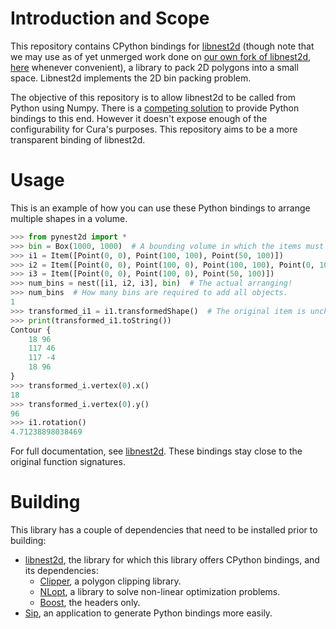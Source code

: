 Introduction and Scope
====
This repository contains CPython bindings for [libnest2d](https://github.com/tamasmeszaros/libnest2d) (though note that we may use as of yet unmerged work done on [our own fork of libnest2d, here](https://github.com/Ultimaker/libnest2d) whenever convenient), a library to pack 2D polygons into a small space. Libnest2d implements the 2D bin packing problem.

The objective of this repository is to allow libnest2d to be called from Python using Numpy. There is a [competing solution](https://github.com/markfink/nest2D) to provide Python bindings to this end. However it doesn't expose enough of the configurability for Cura's purposes. This repository aims to be a more transparent binding of libnest2d.

Usage
====
This is an example of how you can use these Python bindings to arrange multiple shapes in a volume.

```python
>>> from pynest2d import *
>>> bin = Box(1000, 1000)  # A bounding volume in which the items must be arranged, a 1000x1000 square centered around 0.
>>> i1 = Item([Point(0, 0), Point(100, 100), Point(50, 100)])                # Long thin triangle.
>>> i2 = Item([Point(0, 0), Point(100, 0), Point(100, 100), Point(0, 100)])  # Square.
>>> i3 = Item([Point(0, 0), Point(100, 0), Point(50, 100)])                  # Equilateral triangle.
>>> num_bins = nest([i1, i2, i3], bin)  # The actual arranging!
>>> num_bins  # How many bins are required to add all objects.
1
>>> transformed_i1 = i1.transformedShape()  # The original item is unchanged, but the transformed shape is.
>>> print(transformed_i1.toString())
Contour {
    18 96
    117 46
    117 -4
    18 96
}
>>> transformed_i.vertex(0).x()
18
>>> transformed_i.vertex(0).y()
96
>>> i1.rotation()
4.71238898038469
```

For full documentation, see [libnest2d](https://github.com/tamasmeszaros/libnest2d). These bindings stay close to the original function signatures.

Building
====
This library has a couple of dependencies that need to be installed prior to building:
* [libnest2d](https://github.com/Ultimaker/libnest2d), the library for which this library offers CPython bindings, and its dependencies:
  * [Clipper](http://www.angusj.com/delphi/clipper.php), a polygon clipping library.
  * [NLopt](https://nlopt.readthedocs.io/en/latest/), a library to solve non-linear optimization problems.
  * [Boost](https://www.boost.org/), the headers only.
* [Sip](https://www.riverbankcomputing.com/software/sip/download), an application to generate Python bindings more easily.
